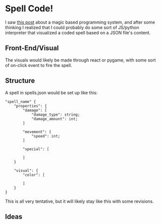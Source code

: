 # Spell Code!
I saw [this post](https://worldbuilding.stackexchange.com/questions/183368/magic-as-a-programming-language) about a magic based programming system, and after some thinking I realized that I could probably do some sort of JS/python interpreter that visualized a coded spell based on a JSON file's content. 

## Front-End/Visual
The visuals would likely be made through react or pygame, with some sort of on-click event to fire the spell.

## Structure
A spell in spells.json would be set up like this:
```
"spell_name" {
    "properties": {
        "damage": [
            "damage_type": string;
            "damage_amount": int;
        ]

        "movement": [
            "speed": int;
        ]

        "special": [
        
        ]
    }

    "visual": {
        "color": [
        
        ]
    }
}
```

This is all very tentative, but it will likely stay like this with some revisions.

## Ideas 
